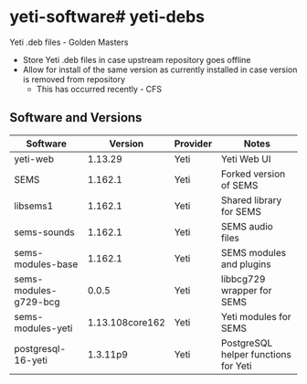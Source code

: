 # yeti-software# yeti-debs
Yeti .deb files - Golden Masters

* Store Yeti .deb files in case upstream repository goes offline
* Allow for install of the same version as currently installed in case version is removed from repository
    * This has occurred recently - CFS

## Software and Versions

| Software | Version | Provider | Notes |
| --- | --- | --- | --- |
| yeti-web | 1.13.29 | Yeti | Yeti Web UI |
| SEMS | 1.162.1 | Yeti | Forked version of SEMS |
| libsems1 | 1.162.1 | Yeti | Shared library for SEMS |
| sems-sounds | 1.162.1| Yeti | SEMS audio files | 
| sems-modules-base | 1.162.1 | Yeti | SEMS modules and plugins |
| sems-modules-g729-bcg | 0.0.5 | Yeti | libbcg729 wrapper for SEMS |
| sems-modules-yeti | 1.13.108core162 | Yeti | Yeti modules for SEMS |
| postgresql-16-yeti | 1.3.11p9 | Yeti | PostgreSQL helper functions for Yeti |
